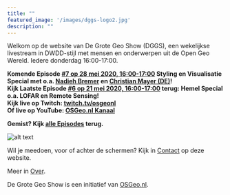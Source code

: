 ```yaml
---
title: ""
featured_image: '/images/dggs-logo2.jpg'
description: ""
---
```


Welkom op de website van De Grote Geo Show (DGGS), een wekelijkse
livestream in DWDD-stijl met mensen en onderwerpen uit de Open Geo Wereld. 
Iedere donderdag 16:00-17:00.
 
__Komende Episode [#7 op 28 mei 2020, 16:00-17:00](/episode/episode-0007/) Styling en Visualisatie Special met o.a. [Nadieh Bremer](https://www.visualcinnamon.com/) en [Christian Mayer (DE)](https://meggsimum.de/)!__   
__Kijk Laatste Episode [#6 op 21 mei 2020, 16:00-17:00](/episode/episode-0006/) terug: Hemel Special o.a. LOFAR en Remote Sensing!__  
__Kijk live op Twitch: [twitch.tv/osgeonl](https://twitch.tv/osgeonl)__  
__Of live op YouTube: [OSGeo.nl Kanaal](https://www.youtube.com/channel/UCvSAN6ur4RoGUqxtvmgsb8g)__

__Gemist? Kijk [alle Episodes](/episode/) terug.__

![alt text](/images/episode-0006/screenshot-all.jpg "Impressie Episode #6 - 21 Mei 2020")

Wil je meedoen, voor of achter de schermen?
Kijk in [Contact](/contact/) op deze website.

Meer in [Over](/about/).

De Grote Geo Show is een initiatief van [OSGeo.nl](https://osgeo.nl).
